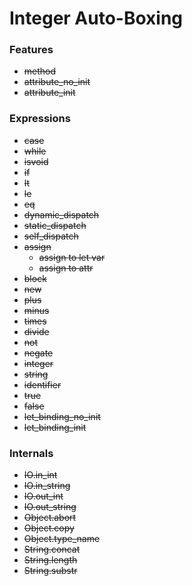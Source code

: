 # Integer Auto-Boxing

### Features

- ~~method~~
- ~~attribute_no_init~~
- ~~attribute_init~~

### Expressions

- ~~case~~
- ~~while~~
- ~~isvoid~~
- ~~if~~
- ~~lt~~
- ~~le~~
- ~~eq~~
- ~~dynamic_dispatch~~
- ~~static_dispatch~~
- ~~self_dispatch~~
- ~~assign~~
	- ~~assign to let var~~
	- ~~assign to attr~~
- ~~block~~
- ~~new~~
- ~~plus~~
- ~~minus~~
- ~~times~~
- ~~divide~~
- ~~not~~
- ~~negate~~
- ~~integer~~
- ~~string~~
- ~~identifier~~
- ~~true~~
- ~~false~~
- ~~let_binding_no_init~~
- ~~let_binding_init~~

### Internals

- ~~IO.in_int~~
- ~~IO.in_string~~
- ~~IO.out_int~~
- ~~IO.out_string~~
- ~~Object.abort~~
- ~~Object.copy~~
- ~~Object.type_name~~
- ~~String.concat~~
- ~~String.length~~
- ~~String.substr~~